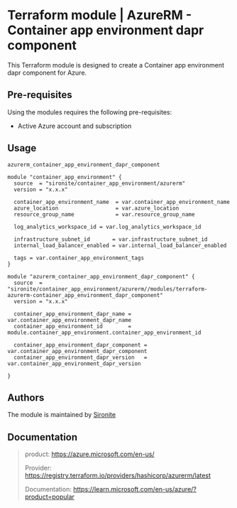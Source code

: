 # Terraform module | AzureRM - Container app environment dapr component

This Terraform module is designed to create a Container app environment dapr component for Azure.

## Pre-requisites

Using the modules requires the following pre-requisites:
 * Active Azure account and subscription 

## Usage

`azurerm_container_app_environment_dapr_component`

```hcl
module "container_app_environment" {
  source  = "sironite/container_app_environment/azurerm"
  version = "x.x.x"

  container_app_environment_name  = var.container_app_environment_name
  azure_location                  = var.azure_location
  resource_group_name             = var.resource_group_name

  log_analytics_workspace_id = var.log_analytics_workspace_id

  infrastructure_subnet_id       = var.infrastructure_subnet_id
  internal_load_balancer_enabled = var.internal_load_balancer_enabled

  tags = var.container_app_environment_tags
}

module "azurerm_container_app_environment_dapr_component" {
  source  = "sironite/container_app_environment/azurerm//modules/terraform-azurerm-container_app_environment_dapr_component"
  version = "x.x.x"

  container_app_environment_dapr_name = var.container_app_environment_dapr_name
  container_app_environment_id        = module.container_app_environment.container_app_environment_id

  container_app_environment_dapr_component = var.container_app_environment_dapr_component
  container_app_environment_dapr_version   = var.container_app_environment_dapr_version
  
}

```
## Authors

The module is maintained by [Sironite](https://github.com/sironite)

## Documentation

> product: https://azure.microsoft.com/en-us/
> 
> Provider: https://registry.terraform.io/providers/hashicorp/azurerm/latest
> 
> Documentation: https://learn.microsoft.com/en-us/azure/?product=popular

